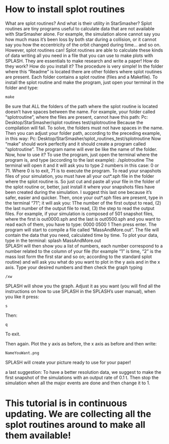 # How to install splot routines

What are splot routines? And what is their utility in StarSmasher?
Splot routines are tiny programs useful to calculate data that are not available with StarSmasher alone. For example, the simulation alone cannot say you how much mass it’s been loss by both star during a collision, or it cannot say you how the eccentricity of the orbit changed during time… and so on. However, splot routines can! Splot routines are able to calculate these kinds of data writing all you need in a file that you can use to make plots with SPLASH. They are essentials to make research and write a paper! 
How do they work? How do you install it? The procedure is very simple! In the folder where this “Readme” is located there are other folders where splot routines are present. Each folder contains a splot routine (files and a Makefile). To install the splot routine and make the program, just open your terminal in the folder and type:

```
make
```

Be sure that ALL the folders of the path where the splot routine is located doesn’t have spaces between the name. For example, your folder called “splotroutine”, where the files are present, cannot have this path:
Pc: Desktop/StarSmasher/splot routines test/splotroutine
Because the compilation will fail. To solve, the folders must not have spaces in the name. Then you can adjust your folder path, according to the preceding example, in this way:
Pc: Desktop/StarSmasher/splot_routines_test/splotroutine
Now “make” should work perfectly and it should create a program called “splotroutine”. The program name will ever be like the name of the folder. Now, how to use it?
To use the program, just open the terminal where the program is, and type (according to the last example):
./splotroutine
The terminal will open it and it will ask you to type 2 numbers in this case: 0 or 71. Where 0 is to exit, 71 is to execute the program.
To read your snapshots files of your simulation, you must have all your out*.sph file in the folder where the splot routine is. So just cut and paste all your file in the folder of the splot routine or, better, just install it where your snapshots files have been created during the simulation. I suggest this last one because it’s safer, easier and quicker.
Then, once your out*.sph files are present, type in the terminal “71”; it will ask you:
1The number of the first output to read, (2) the last number of the output file to read, (3) the step to read the output files.
For example, if your simulation is composed of 501 snapshot files, where the first is out0000.sph and the last is out0500.sph and you want to read each of them, you have to type:
0000 0500 1
Then press enter. The program will start to compile a file called “MassAndMore.out”.     The file will contain the data that you need, calculated time by time.
To plot your data, type in the terminal:
splash MassAndMore.out     
SPLASH will then show you a list of numbers, each number correspond to a number related to the column of your file (for example “1” is time, “2” is the mass lost form the first star and so on; according to the standard splot routine) and will ask you what do you want to plot in the y axis and in the x axis. Type your desired numbers and then check the graph typing	

```
/xw
```

SPLASH will show you the graph. Adjust it as you want (you will find all the instructions on how to use SPLASH in the SPLASH’s user manual), when you like it press:

```
s
```

Then:

```
q
```

To exit.

 Then again. Plot the y axis as before, the x axis as before and then write:
 
 ```
NameYouWant.png
```

SPLASH will create your picture ready to use for your paper!

a last suggestion: To have a better resolution data, we suggest to make the first snapshot of the simulations with an output rate of 0.1 t. Then stop the simulation when all the major events are done and then change it to 1.

# This  tutorial is in continuous updating. We are collecting all the splot routines around to make all them available! 
